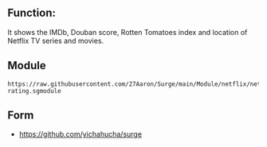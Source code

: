 ## Function: 
It shows the IMDb, Douban score, Rotten Tomatoes index and location of Netflix TV series and movies.

## Module
```
https://raw.githubusercontent.com/27Aaron/Surge/main/Module/netflix/netflix-rating.sgmodule
```

## Form
- https://github.com/yichahucha/surge